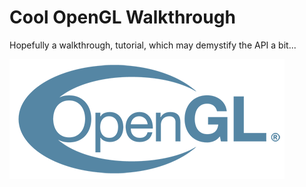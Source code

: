 # Cool OpenGL Walkthrough

Hopefully a walkthrough, tutorial, which may demystify the API a bit...

![photo](/walkthrough/0_introduction/images/opengl_logo.png)
